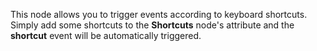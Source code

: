 This node allows you to trigger events according to keyboard shortcuts. Simply add some shortcuts to the **Shortcuts** node's attribute and the **shortcut** event will be automatically triggered.
